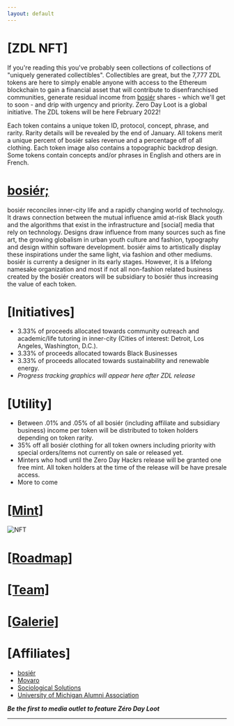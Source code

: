```yaml
---
layout: default
---
```


<!-- Text can be **bold**, _italic_, or ~~strikethrough~~. -->

<!-- [About](./another-page.html).  -->
<!-- [Mint](https://remarkable-tiger-5bed2.netlify.app/). -->


# [ZDL NFT]

If you're reading this you've probably seen collections of collections of "uniquely generated collectibles". Collectibles are great, but the 7,777 ZDL tokens are here to simply enable anyone with access to the Ethereum blockchain to gain a financial asset that will contribute to disenfranchised communities, generate residual income from [bosiér](https://bosier.xyz) shares - which we'll get to soon - and drip with urgency and priority. Zero Day Loot is a global initiative. The ZDL tokens will be here February 2022!

Each token contains a unique token ID, protocol, concept, phrase, and rarity. Rarity details will be revealed by the end of January. All tokens merit a unique percent of bosiér sales revenue and a percentage off of all clothing. Each token image also contains a topographic backdrop design. Some tokens contain concepts and/or phrases in English and others are in French.  

# [bosiér;](https://bosier.xyz)

bosiér reconciles inner-city life and a rapidly changing world of technology. It draws connection between the mutual influence amid at-risk Black youth and the algorithms that exist in the infrastructure and [social] media that rely on technology. Designs draw influence from many sources such as fine art, the growing globalism in urban youth culture and fashion, typography and design within software development. bosiér aims to artistically display these inspirations under the same light, via fashion and other mediums. bosiér is currenty a designer in its early stages. However, it is a lifelong namesake organization and most if not all non-fashion related business created by the bosiér creators will be subsidiary to bosiér thus increasing the value of each token.

# [Initiatives]

*   3.33% of proceeds allocated towards community outreach and academic/life tutoring in inner-city (Cities of interest: Detroit, Los Angeles, Washington, D.C.).
*   3.33% of proceeds allocated towards Black Businesses
*   3.33% of proceeds allocated towards sustainability and renewable energy.
*   _Progress tracking graphics will appear here after ZDL release_

# [Utility]

*   Between .01% and .05% of all bosiér (including affiliate and subsidiary business) income per token will be distributed to token holders depending on token rarity.
*   35% off all bosiér clothing for all token owners including priority with special orders/items not currently on sale or released yet. 
*   Minters who hodl until the Zero Day Hackrs release will be granted one free mint. All token holders at the time of the release will be have presale access.
*   More to come

# [[Mint]](https://remarkable-tiger-5bed2.netlify.app/)

![NFT](https://gateway.pinata.cloud/ipfs/QmYU6S6un5HKHn88idzUNismLhX5d57NLYFM8wPGDcn3ZN)

# [[Roadmap]](./roadmap/dist/index.html)

# [[Team]](./team.html)

# [[Galerie]](./gallery.html)

# [Affiliates]

*   [bosiér](https://bosier.xyz/)
*   [Movaro](https://movaro.store)
*   [Sociological Solutions](https://sociologicalsolutions.com)
*   [University of Michigan Alumni Association](https://alumni.umich.edu/)



_**Be the first to media outlet to feature Zéro Day Loot**_

* * *

<!-- 
#### Header 4

*   This is an unordered list following a header.
*   This is an unordered list following a header.
*   This is an unordered list following a header. -->

<!-- ##### Header 5

1.  This is an ordered list following a header.
2.  This is an ordered list following a header.
3.  This is an ordered list following a header. -->


<!-- ###### Header 6 -->

<!-- | Protocol     | Phrase            | Pct. Ownership     |
|:-------------|:------------------|:-------------------|
| Prime        | English           | 0.00257            |
| Prime        | English/French    | 0.00257            |
| ok           | good `oreos`      | 0.00257            | -->


<!-- ### Here is an unordered list:

*   Item foo
*   Item bar
*   Item baz
*   Item zip

### And an ordered list:

1.  Item one
1.  Item two
1.  Item three
1.  Item four

### And a nested list:

- level 1 item
  - level 2 item
  - level 2 item
    - level 3 item
    - level 3 item
- level 1 item
  - level 2 item
  - level 2 item
  - level 2 item
- level 1 item
  - level 2 item
  - level 2 item
- level 1 item -->

<!-- ### Small image

![Octocat](https://github.githubassets.com/images/icons/emoji/octocat.png)

### Large image -->
<!-- > This is a blockquote following a header. -->
<!-- ### Definition lists can be used with HTML syntax. -->

<!-- <dl>
<dt>Name</dt>
<dd>Godzilla</dd>
<dt>Born</dt>
<dd>1952</dd>
<dt>Birthplace</dt>
<dd>Japan</dd>
<dt>Color</dt>
<dd>Green</dd>
</dl> -->


